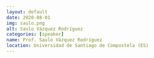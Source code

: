 ```yaml
---
layout: default
date: 2020-08-01
img: saulo.png
alt: Saulo Vázquez Rodríguez
categories: [speaker]
name: Prof. Saulo Vázquez Rodríguez
location: Universidad de Santiago de Compostela (ES)
---
```

